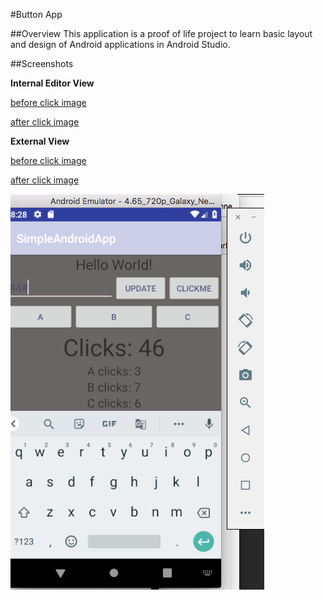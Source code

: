 #Button App

##Overview
This application is a proof of life project to learn basic layout and design of Android applications in Android Studio.

##Screenshots

**Internal Editor View**

[before click image](/Users/sooz/codefellows/401Java/Labs/26-simple-android-apps/ButtonApp/screenshots/beforeclick_screenshot.png)

[after click image](/Users/sooz/codefellows/401Java/Labs/26-simple-android-apps/ButtonApp/screenshots/afterclick_screenshot.png)
 
 
**External View**

[before click image](https://github.com/FavoredFortune/26-simple-android-apps/blob/master/ButtonApp/screenshots/beforeclick_screenshot.png)

[after click image](https://github.com/FavoredFortune/26-simple-android-apps/blob/master/ButtonApp/screenshots/afterclick_screenshot.png)
 
 <img src="https://github.com/FavoredFortune/26-simple-android-apps/blob/master/ButtonApp/screenshots/beforeclick_screenshot.png">